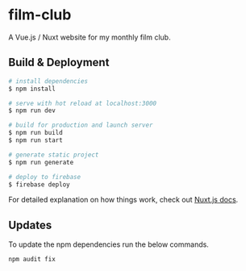 # film-club

A Vue.js / Nuxt website for my monthly film club.

## Build & Deployment

```bash
# install dependencies
$ npm install

# serve with hot reload at localhost:3000
$ npm run dev

# build for production and launch server
$ npm run build
$ npm run start

# generate static project
$ npm run generate

# deploy to firebase
$ firebase deploy
```

For detailed explanation on how things work, check out [Nuxt.js docs](https://nuxtjs.org).

## Updates

To update the npm dependencies run the below commands.

``` npm update
npm audit fix
```